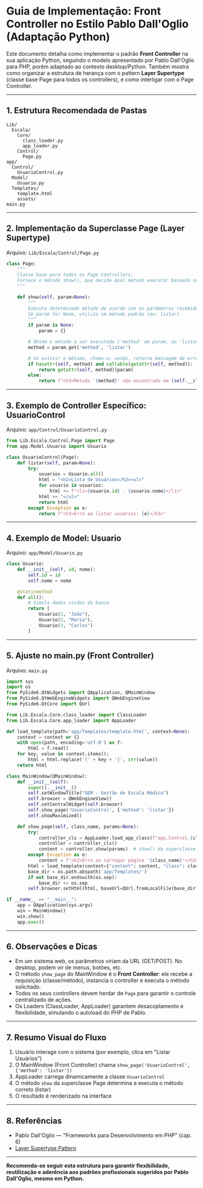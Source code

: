 # Guia de Implementação: Front Controller no Estilo Pablo Dall'Oglio (Adaptação Python)

Este documento detalha como implementar o padrão **Front Controller** na sua aplicação Python, seguindo o modelo apresentado por Pablo Dall'Oglio para PHP, porém adaptado ao contexto desktop/Python. Também mostra como organizar a estrutura de herança com o pattern **Layer Supertype** (classe base Page para todos os controllers), e como interligar com o Page Controller.

---

## 1. Estrutura Recomendada de Pastas

```
Lib/
  Escala/
    Core/
      class_loader.py
      app_loader.py
    Control/
      Page.py
app/
  Control/
    UsuarioControl.py
  Model/
    Usuario.py
  Templates/
    template.html
    assets/
main.py
```

---

## 2. Implementação da Superclasse Page (Layer Supertype)

Arquivo: `Lib/Escala/Control/Page.py`

```python
class Page:
    """
    Classe base para todos os Page Controllers.
    Fornece o método show(), que decide qual método executar baseado nos parâmetros recebidos.
    """

    def show(self, param=None):
        """
        Executa determinado método de acordo com os parâmetros recebidos (simulando $_GET em PHP).
        Se param for None, utiliza um método padrão (ex: listar).
        """
        if param is None:
            param = {}

        # Obtém o método a ser executado ('method' em param, ou 'listar' por padrão)
        method = param.get('method', 'listar')

        # Se existir o método, chama-o; senão, retorna mensagem de erro
        if hasattr(self, method) and callable(getattr(self, method)):
            return getattr(self, method)(param)
        else:
            return f"<h3>Método '{method}' não encontrado em {self.__class__.__name__}</h3>"
```

---

## 3. Exemplo de Controller Específico: UsuarioControl

Arquivo: `app/Control/UsuarioControl.py`

```python
from Lib.Escala.Control.Page import Page
from app.Model.Usuario import Usuario

class UsuarioControl(Page):
    def listar(self, param=None):
        try:
            usuarios = Usuario.all()
            html = "<h2>Lista de Usuários</h2><ul>"
            for usuario in usuarios:
                html += f"<li>{usuario.id} - {usuario.nome}</li>"
            html += "</ul>"
            return html
        except Exception as e:
            return f"<h3>Erro ao listar usuários: {e}</h3>"
```

---

## 4. Exemplo de Model: Usuario

Arquivo: `app/Model/Usuario.py`

```python
class Usuario:
    def __init__(self, id, nome):
        self.id = id
        self.nome = nome

    @staticmethod
    def all():
        # Simula dados vindos do banco
        return [
            Usuario(1, "João"),
            Usuario(2, "Maria"),
            Usuario(3, "Carlos")
        ]
```

---

## 5. Ajuste no main.py (Front Controller)

Arquivo: `main.py`

```python
import sys
import os
from PySide6.QtWidgets import QApplication, QMainWindow
from PySide6.QtWebEngineWidgets import QWebEngineView
from PySide6.QtCore import QUrl

from Lib.Escala.Core.class_loader import ClassLoader
from Lib.Escala.Core.app_loader import AppLoader

def load_template(path='app/Templates/template.html', context=None):
    context = context or {}
    with open(path, encoding='utf-8') as f:
        html = f.read()
    for key, value in context.items():
        html = html.replace('{' + key + '}', str(value))
    return html

class MainWindow(QMainWindow):
    def __init__(self):
        super().__init__()
        self.setWindowTitle("GEM - Gestão de Escala Médica")
        self.browser = QWebEngineView()
        self.setCentralWidget(self.browser)
        self.show_page('UsuarioControl', {'method': 'listar'})
        self.showMaximized()

    def show_page(self, class_name, params=None):
        try:
            controller_cls = AppLoader.load_app_class(f"app.Control.{class_name}", class_name)
            controller = controller_cls()
            content = controller.show(params)  # show() da superclasse Page decide qual método chamar
        except Exception as e:
            content = f"<h2>Erro ao carregar página '{class_name}'</h2><pre>{e}</pre>"
        html = load_template(context={"content": content, "class": class_name})
        base_dir = os.path.abspath('app/Templates/')
        if not base_dir.endswith(os.sep):
            base_dir += os.sep
        self.browser.setHtml(html, baseUrl=QUrl.fromLocalFile(base_dir))

if __name__ == "__main__":
    app = QApplication(sys.argv)
    win = MainWindow()
    win.show()
    app.exec()
```

---

## 6. Observações e Dicas

- Em um sistema web, os parâmetros viriam da URL (GET/POST). No desktop, podem vir de menus, botões, etc.
- O método `show_page` do MainWindow é o **Front Controller**: ele recebe a requisição (classe/método), instancia o controller e executa o método solicitado.
- Todos os seus controllers devem herdar de `Page` para garantir o controle centralizado de ações.
- Os Loaders (ClassLoader, AppLoader) garantem desacoplamento e flexibilidade, simulando o autoload do PHP de Pablo.

---

## 7. Resumo Visual do Fluxo

1. Usuário interage com o sistema (por exemplo, clica em "Listar Usuários")
2. O MainWindow (Front Controller) chama `show_page('UsuarioControl', {'method': 'listar'})`
3. AppLoader carrega dinamicamente a classe `UsuarioControl`
4. O método `show` da superclasse Page determina e executa o método correto (listar)
5. O resultado é renderizado na interface

---

## 8. Referências

- Pablo Dall'Oglio — "Frameworks para Desenvolvimento em PHP" (cap. 6)
- [Layer Supertype Pattern](https://martinfowler.com/eaaCatalog/layerSupertype.html)

---

**Recomenda-se seguir esta estrutura para garantir flexibilidade, reutilização e aderência aos padrões profissionais sugeridos por Pablo Dall'Oglio, mesmo em Python.**